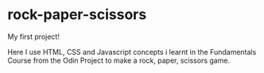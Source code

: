 # rock-paper-scissors

My first project!

Here I use HTML, CSS and Javascript concepts i learnt in the Fundamentals Course from the Odin Project to make a rock, paper, scissors game.